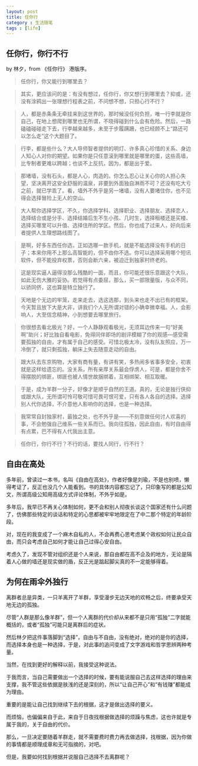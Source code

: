 ```yaml
---
layout: post
title: 任你行
category : 生活随笔
tags : [life]
---
```



## 任你行，你行不行

by 林夕，from 《任你行》 港版序。

>任你行，你又能行到哪里去？

>其实，更应该问的是：有没有想过，任你行，你又想行到哪里去？抑或，还没有涂鸦出一张理想行程表之前，不问想不想，只担心行不行？

>人，都是赤条条无牵挂来到这世界的，那时候没任何负担，唯一行李就是你自己，在地上想爬到哪里也无所谓，不晓得碰到什么会有危险。然后，一路磕磕碰碰走下去，行李越来越多，未至于步履蹒跚，也已经顾不上“路还可以怎么走”这个大题目了。

>行李，都是些什么？大人导师智者提供的明灯、许多真心珍惜的关系、身边人知心人对你的期望。如果你是只任意滚到哪里就是哪里的蛋，这些高墙，比专制者更难以跨越；也谈不上反抗，因为，都是出于爱。

>那堵墙，没有石头，都是人心，肉造的。你怎么忍心让关心你的人担心失望，坚决离开这安全舒服的温泉，非要到外面独自淋雨不可？还没有吃大亏之前，就已学乖了。看，墙外不外乎是另一堵墙，没有人要堵住你，也不见得会选择冒险上无人的空山。

>大人帮你选择学区，不久，你选择学科、选择职业、选择朋友、选择恋人，选择结合或是分手、选择结婚后生不生小孩、几时生，选择租楼还是买楼、选择买哪里可以升值、选择住所的学区。然后，你也成了过来人，好向后来者提供人生理想路线图了。

>是啊，好多东西任你选，正如选哪一款手机，就是不能选择没有手机的日子；本来你用不上那么高智能的，但不由你不选。你可以选择采用哪个短讯软件，但不能投弃权票，否则会断六亲，被迫迁到独家村终老的。

>这是现实逼人逼得没那么残酷的一面，而且，你可能还很乐意跟这个大队，如此无伤大雅的妥协。若觉得有点委屈，那么，买一部限量版，与众不同，以骄同侪，这也算是特立独行了。

>天地是个无边的牢笼，走来走去，选这选那，到头来也走不出已有的框架。今天暂且放下大是大非，讲我们个人无所谓对错的小确幸微幸福。人，会影响人，大至信念精神，小到想要去哪里旅行。

>你很想去看北极光？好，一个人静静观看极光，无须耳边传来一句“好美啊”助兴；好比独自看电影，免得同伴即场的剧评模糊了你的观感—感受需要孤独的自由，才有属于自己的感受。可惜北极太冷，没有队友照应，万一冷倒了，就只剩孤独，躺床上失去随意走动的自由。

>跟大队去东京购物，大家有商有量，有讲有笑，多热闹多省事多安全，初衷就是这样给遗忘的。没关系，所有亲厚关系最会俘虏人，可是，都是你舍不得摆脱的绑匪，绑匪也被人情世故捆绑着，互相绑架、相互取暖。

>于是，成为羊群一分子，好像才是顺乎自然的王道。真的，无论是独行侠抑或跟大队，无所谓可怜可敬可惜可畏可恨可爱，只有各人各自的选择。选择别人代你选择，不介意他人影响你的选择，也是一种选择。

>我常常自封独家村，最独之处，也不外乎是——不刻意做任何讨人欢喜的事，不会勉强自己维系一些关系而已。我向往孤独，因此自由，有时自由得有点累，巴不得有人代我出主意。

>任你行，你行不行？不行的话，要找人同行，行不行？

## 自由在高处

多年前，曾读过一本书，名叫《自由在高处》，作者好像是刘瑜，不是也别喷，懒得考证了，反正也没几个人能看到。书的具体内容都忘记了，只印象写的都是公知文，所谓高级公知用高级方式评论体制，不外乎如是。

多年后，我早已不再关心体制如何，更不会和别人彻夜长谈这个国家还有什么问题了，仿佛那些特定的谈话和特定的心思都被牢牢地限定在了中二那个特定的年龄阶段。

对，现在的我变成了一个麻木自私的人，不会再费心思考虑某个政权如何让民众自由，而只会考虑自己如何才能让自己过得心安自由。

考虑久了，发现不管对组织还是个人来说，那自由都在高不企及的地方，无论是隔着人心做的墙还是现实做的盾，反正光是踮起脚尖真的不一定能够得着。

## 为何在雨伞外独行

离群者总是异类，一只羊离开了羊群，享受漫步无边天地的欢畅之后，终要承受天地无边的孤独。

尽管“人群是那么像羊群”，但一个人离群的代价却从来都不是只用“孤独”二字就能概括的，或者“孤独”可能只是离群后的症状。

然后林夕把这件事落脚到“选择”，自由与不自由，没有绝对，绝对的是你的选择，而选择本身也是一种选择，于是，对此事的追问变成了文字游戏和哲学思辨两种考量。

当然，在找到更好的解释以前，我接受这种说法。

于我而言，当自己需要做出一个选择的时候，要有能说服自己去这样选择的理由来支撑，我不管这些依据是肤浅的还是深刻的，所以“让自己开心”和“有钱赚”都能成为理由。

重要的是能让自己找到继续下去的根据，这才是做出选择的要义。

而烦恼，也偏偏来自于此，来自于日夜找根据做选择的烦躁与焦虑，这也许就是专属于我的，关于自由的代价。

那么，一旦决定要随着羊群走，就不需要费时费力再去做选择，找根据，因为你做的事情都是顺理成章和无可指摘的，对吧。

但是，我要如何找到根据并说服自己选择不去离群呢？

